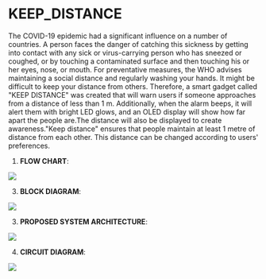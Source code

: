 # KEEP_DISTANCE
The COVID-19 epidemic had a significant influence on a number of countries. A person faces the danger of catching this sickness by getting into contact with any sick or virus-carrying person who has sneezed or coughed, or by touching a contaminated surface and then touching his or her eyes, nose, or mouth. For preventative measures, the WHO advises maintaining a social distance and regularly washing your hands. It might be difficult to keep your distance from others. Therefore, a smart gadget called "KEEP DISTANCE" was created that will warn users if someone approaches from a distance of less than 1 m. Additionally, when the alarm beeps, it will alert them with bright LED glows, and an OLED display will show how far apart the people are.The distance will also be displayed to create awareness."Keep distance" ensures that people maintain at least 1 metre of distance from each other. This distance can be changed according to users' preferences.

1. **FLOW CHART**:
<img src="https://user-images.githubusercontent.com/83163103/189480407-7663cb33-4663-4766-99af-c40cd9651747.PNG" >

3. **BLOCK DIAGRAM**:
<img src="https://user-images.githubusercontent.com/83163103/189480409-ee630346-b803-400e-a32d-2fd623dce5b7.PNG" >

3. **PROPOSED SYSTEM ARCHITECTURE**:
<img src="https://user-images.githubusercontent.com/83163103/189480408-45ded5f8-6eba-4aed-9db6-27e4918dd1e9.PNG" >

4. **CIRCUIT DIAGRAM**:
<img src="https://user-images.githubusercontent.com/83163103/189480410-a25211bc-c45e-48b6-bbc6-9753c553224d.PNG" >
